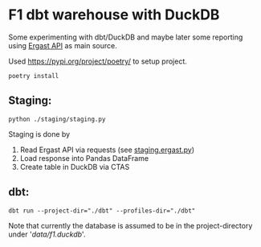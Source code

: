 # F1 dbt warehouse with DuckDB

Some experimenting with dbt/DuckDB and maybe later some reporting using
[Ergast API](http://ergast.com/mrd/) as main source.

Used https://pypi.org/project/poetry/ to setup project.
```
poetry install
```

## Staging:
```
python ./staging/staging.py
```

Staging is done by
1. Read Ergast API via requests (see [staging.ergast.py](staging/ergast.py))
2. Load response into Pandas DataFrame
3. Create table in DuckDB via CTAS

## dbt:
```
dbt run --project-dir="./dbt" --profiles-dir="./dbt"
```

Note that currently the database is assumed to be in the project-directory under '_data/f1.duckdb_'.
